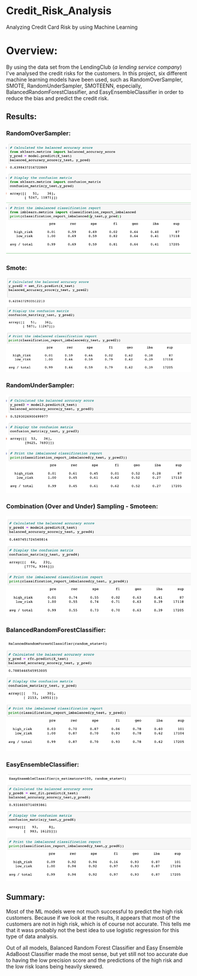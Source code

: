 # Credit_Risk_Analysis
Analyzing Credit Card Risk by using Machine Learning


# Overview: 

By using the data set from the LendingClub (*a lending service company*) I've analysed the credit risks for the customers. In this project, six different machine learning models have been used, such as RandomOverSampler, SMOTE, RandomUnderSampler, SMOTEENN, especially, BalancedRandomForestClassifier, and EasyEnsembleClassifier in order to reduce the bias and predict the credit risk.



## Results:

### RandomOverSampler:

![Screenshot](/images/RandomOverSampler.png "img1")

### Smote:

![Screenshot](/images/smote.png "img1")

### RandomUnderSampler:

![Screenshot](/images/RandomUnderSampler.png "img1")

### Combination (Over and Under) Sampling - Smoteen:

![Screenshot](/images/smoteen.png "img1")

### BalancedRandomForestClassifier:

![Screenshot](/images/brc.png "img1")

### EasyEnsembleClassifier:

![Screenshot](/images/eec.png "img1")



## Summary:

Most of the ML models were not much successful to predict the high risk customers. Because if we look at the results, it appears that most of the customers are not in high risk, which is of course not accurate. This tells me that it wass probably not the best idea to use logistic regression for this type of data analysis. 

Out of all models, Balanced Random Forest Classifier and Easy Ensemble AdaBoost Classifier made the most sense, but yet still not too accurate due to having the low precision score and the predictions of the high risk and the low risk loans being heavily skewed.

